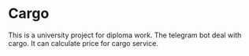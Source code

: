 # Cargo
This is a university project for diploma work. The telegram bot deal with cargo. It can calculate price for cargo service. 
